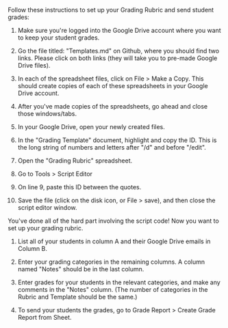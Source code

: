 Follow these instructions to set up your Grading Rubric and send student grades:

1. Make sure you're logged into the Google Drive account where you want to keep your student grades.

2. Go the file titled: "Templates.md" on Github, where you should find two links. Please click on both links (they will take you to pre-made Google Drive files).

3. In each of the spreadsheet files, click on File > Make a Copy. This should create copies of each of these spreadsheets in your Google Drive account.

4. After you've made copies of the spreadsheets, go ahead and close those windows/tabs.

5. In your Google Drive, open your newly created files.

6. In the "Grading Template" document, highlight and copy the ID. This is the long string of numbers and letters after "/d" and before "/edit".

7. Open the "Grading Rubric" spreadsheet.

8. Go to Tools > Script Editor

9. On line 9, paste this ID between the quotes.

10. Save the file (click on the disk icon, or File > save), and then close the script editor window.


You've done all of the hard part involving the script code! Now you want to set up your grading rubric. 

1. List all of your students in column A and their Google Drive emails in Column B.

2. Enter your grading categories in the remaining columns. A column named "Notes" should be in the last column. 

3. Enter grades for your students in the relevant categories, and make any comments in the "Notes" column. (The number of categories in the Rubric and Template should be the same.)

4. To send your students the grades, go to Grade Report > Create Grade Report from Sheet. 




